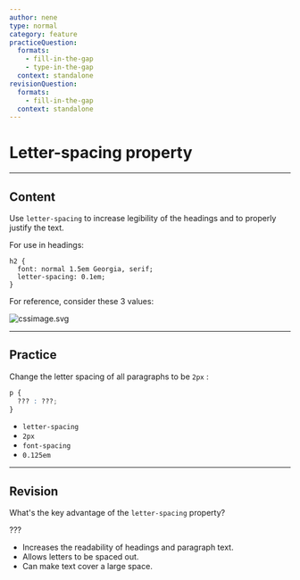 ```yaml
---
author: nene
type: normal
category: feature
practiceQuestion:
  formats:
    - fill-in-the-gap
    - type-in-the-gap
  context: standalone
revisionQuestion:
  formats:
    - fill-in-the-gap
  context: standalone
---
```


# Letter-spacing property


---

## Content

Use `letter-spacing` to increase legibility of the headings and to properly justify the text.

For use in headings:

```plain-text
h2 {
  font: normal 1.5em Georgia, serif;
  letter-spacing: 0.1em;
}
```

For reference, consider these 3 values:

![cssimage.svg](https://img.enkipro.com/9d15db3fdd5ab237f6a1648beae6ae3a.png)


---

## Practice

Change the letter spacing of all paragraphs to be `2px` :

```css
p {
  ??? : ???;
}
```

- `letter-spacing`
- `2px`
- `font-spacing`
- `0.125em`


---

## Revision

What's the key advantage of the `letter-spacing` property?

???

- Increases the readability of headings and paragraph text.
- Allows letters to be spaced out.
- Can make text cover a large space.
